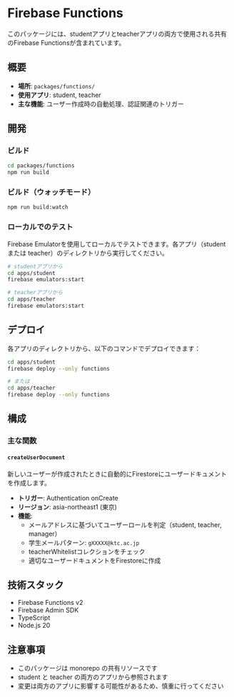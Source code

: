 # Firebase Functions

このパッケージには、studentアプリとteacherアプリの両方で使用される共有のFirebase Functionsが含まれています。

## 概要

- **場所**: `packages/functions/`
- **使用アプリ**: student, teacher
- **主な機能**: ユーザー作成時の自動処理、認証関連のトリガー

## 開発

### ビルド

```bash
cd packages/functions
npm run build
```

### ビルド（ウォッチモード）

```bash
npm run build:watch
```

### ローカルでのテスト

Firebase Emulatorを使用してローカルでテストできます。各アプリ（student または teacher）のディレクトリから実行してください。

```bash
# studentアプリから
cd apps/student
firebase emulators:start

# teacherアプリから
cd apps/teacher
firebase emulators:start
```

## デプロイ

各アプリのディレクトリから、以下のコマンドでデプロイできます：

```bash
cd apps/student
firebase deploy --only functions

# または
cd apps/teacher
firebase deploy --only functions
```

## 構成

### 主な関数

#### `createUserDocument`

新しいユーザーが作成されたときに自動的にFirestoreにユーザードキュメントを作成します。

- **トリガー**: Authentication onCreate
- **リージョン**: asia-northeast1 (東京)
- **機能**:
  - メールアドレスに基づいてユーザーロールを判定（student, teacher, manager）
  - 学生メールパターン: `gXXXXX@ktc.ac.jp`
  - teacherWhitelistコレクションをチェック
  - 適切なユーザードキュメントをFirestoreに作成

## 技術スタック

- Firebase Functions v2
- Firebase Admin SDK
- TypeScript
- Node.js 20

## 注意事項

- このパッケージは monorepo の共有リソースです
- student と teacher の両方のアプリから参照されます
- 変更は両方のアプリに影響する可能性があるため、慎重に行ってください
